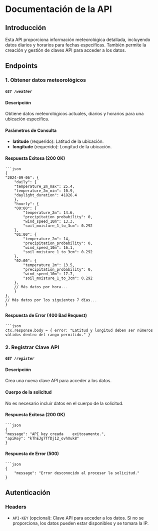# Documentación de la API

## Introducción

Esta API proporciona información meteorológica detallada, incluyendo datos diarios y horarios para fechas específicas. También permite la creación y gestión de claves API para acceder a los datos.

## Endpoints
### 1. Obtener datos meteorológicos
#### *`GET /weather`*
#### Descripción

Obtiene datos meteorológicos actuales, diarios y horarios para una ubicación específica.

#### Parámetros de Consulta

- **latitude** (requerido): Latitud de la ubicación.
- **longitude** (requerido): Longitud de la ubicación.

#### Respuesta Exitosa (200 OK)

    ```json
    {
    "2024-09-06": {
        "daily": {
        "temperature_2m_max": 25.4,
        "temperature_2m_min": 10.9,
        "daylight_duration": 41826.4
        },
        "hourly": {
        "00:00": {
            "temperature_2m": 14.6,
            "precipitation_probability": 0,
            "wind_speed_10m": 13.3,
            "soil_moisture_1_to_3cm": 0.292
        },
        "01:00": {
            "temperature_2m": 14,
            "precipitation_probability": 0,
            "wind_speed_10m": 16.1,
            "soil_moisture_1_to_3cm": 0.292
        },
        "02:00": {
            "temperature_2m": 13.5,
            "precipitation_probability": 0,
            "wind_speed_10m": 17.7,
            "soil_moisture_1_to_3cm": 0.292
        },
        // Más datos por hora...
        }
    },
    // Más datos por los siguientes 7 días...
    }

#### Respuesta de Error (400 Bad Request)

    ```json
    ctx.response.body = { error: "Latitud y longitud deben ser números válidos dentro del rango permitido." }

### 2. Registrar Clave API
#### *`GET /register`*
#### Descripción
Crea una nueva clave API para acceder a los datos.
#### Cuerpo de la solicitud
No es necesario incluir datos en el cuerpo de la solicitud.

#### Respuesta Exitosa (200 OK)

    ```json
    {
    "message": "API key creada    exitosamente.",
    "apiKey": "kThEJg7TfDj12_ovhXuk8"
    }

#### Respuesta de Error (500)

    ```json
    {
        "message": "Error desconocido al procesar la solicitud."
    }

## Autenticación
### Headers
+ `API-KEY` (opcional): Clave API para acceder a los datos. Si no se proporciona, los datos pueden estar disponibles y se tomara la IP.
